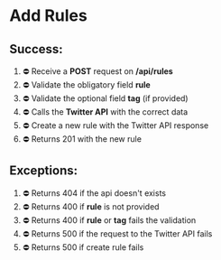 # Add Rules

## Success:
1. ⛔️ Receive a **POST** request on **/api/rules**
2. ⛔️ Validate the obligatory field **rule**
3. ⛔️ Validate the optional field **tag** (if provided)
4. ⛔️ Calls the **Twitter API** with the correct data
5. ⛔️ Create a new rule with the Twitter API response
6. ⛔️ Returns 201 with the new rule

## Exceptions:
1. ⛔️ Returns 404 if the api doesn't exists
2. ⛔️ Returns 400 if **rule** is not provided
3. ⛔️ Returns 400 if **rule** or **tag** fails the validation
4. ⛔️ Returns 500 if the request to the Twitter API fails
5. ⛔️ Returns 500 if create rule fails